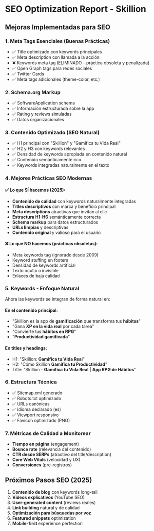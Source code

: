 # SEO Optimization Report - Skillion

## Mejoras Implementadas para SEO

### 1. Meta Tags Esenciales (Buenas Prácticas)
- ✅ Title optimizado con keywords principales
- ✅ Meta description con llamada a la acción
- ❌ ~~Keywords meta tag~~ (ELIMINADO - práctica obsoleta y penalizada)
- ✅ Open Graph tags para redes sociales
- ✅ Twitter Cards
- ✅ Meta tags adicionales (theme-color, etc.)

### 2. Schema.org Markup
- ✅ SoftwareApplication schema
- ✅ Información estructurada sobre la app
- ✅ Rating y reviews simuladas
- ✅ Datos organizacionales

### 3. Contenido Optimizado (SEO Natural)
- ✅ H1 principal con "Skillion" y "Gamifica tu Vida Real"
- ✅ H2 y H3 con keywords relevantes
- ✅ Densidad de keywords apropiada en contenido natural
- ✅ Contenido semánticamente rico
- ✅ Keywords integradas naturalmente en el texto

### 4. Mejores Prácticas SEO Modernas

#### ✅ **Lo que SÍ hacemos (2025):**
- **Contenido de calidad** con keywords naturalmente integradas
- **Titles descriptivos** con marca y beneficio principal
- **Meta descriptions** atractivas que invitan al clic
- **Estructura H1-H6** semánticamente correcta
- **Schema markup** para datos estructurados
- **URLs limpias** y descriptivas
- **Contenido original** y valioso para el usuario

#### ❌ **Lo que NO hacemos (prácticas obsoletas):**
- Meta keywords tag (ignorado desde 2009)
- Keyword stuffing en footers
- Densidad de keywords artificial
- Texto oculto o invisible
- Enlaces de baja calidad

### 5. Keywords - Enfoque Natural
Ahora las keywords se integran de forma natural en:

#### En el contenido principal:
- "Skillion es la app de **gamificación** que transforma tus **hábitos**"
- "Gana **XP en la vida real** por cada tarea"
- "Convierte tus **hábitos en RPG**"
- "**Productividad gamificada**"

#### En titles y headings:
- H1: "Skillion: **Gamifica tu Vida Real**"
- H2: "Cómo Skillion **Gamifica tu Productividad**"
- Title: "Skillion - **Gamifica tu Vida Real** | **App RPG de Hábitos**"

### 6. Estructura Técnica
- ✅ Sitemap.xml generado
- ✅ Robots.txt optimizado
- ✅ URLs canónicas
- ✅ Idioma declarado (es)
- ✅ Viewport responsivo
- ✅ Favicon optimizado (PNG)

### 7. Métricas de Calidad a Monitorear
- **Tiempo en página** (engagement)
- **Bounce rate** (relevancia del contenido)
- **CTR desde SERPs** (atractivo del title/description)
- **Core Web Vitals** (velocidad y UX)
- **Conversiones** (pre-registros)

## Próximos Pasos SEO (2025)
1. **Contenido de blog** con keywords long-tail
2. **Videos explicativos** (YouTube SEO)
3. **User-generated content** (reviews reales)
4. **Link building** natural y de calidad
5. **Optimización para búsquedas por voz**
6. **Featured snippets** optimization
7. **Mobile-first** experience perfection
